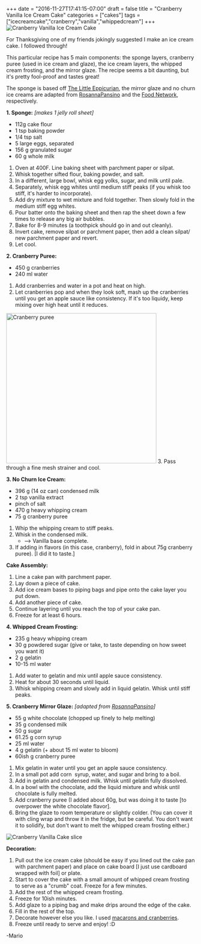 +++
date = "2016-11-27T17:41:15-07:00"
draft = false
title = "Cranberry Vanilla Ice Cream Cake"
categories = ["cakes"]
tags = ["icecreamcake","cranberry","vanilla","whippedcream"]
+++
![Cranberry Vanilla Ice Cream Cake](https://1.bp.blogspot.com/-Ov2bGoJcC_E/WJBCXkZNkUI/AAAAAAAAH0Y/llBdGjBRhu8ohN3oTof1yPShVqeBqzFTwCLcB/s1600/DSC_4768_2.jpg)

For Thanksgiving one of my friends jokingly suggested I make an ice cream cake. I followed through!

This particular recipe has 5 main components: the sponge layers, cranberry puree (used in ice cream and glaze), the ice cream layers, the whipped cream frosting, and the mirror glaze. The recipe seems a bit daunting, but it's pretty fool-proof and tastes great! 

The sponge is based off [The Little Eppicurian](http://www.foodnetwork.com/recipes/food-network-kitchens/no-churn-vanilla-ice-cream.html), the mirror glaze and no churn ice creams are adapted from [RosannaPansino](https://www.youtube.com/watch?v=pZhV63pkDBw) and the [Food Network](http://www.foodnetwork.com/recipes/food-network-kitchens/no-churn-vanilla-ice-cream.html), respectively.

**1. Sponge:** *[makes 1 jelly roll sheet]*

- 112g cake flour
- 1 tsp baking powder
- 1/4 tsp salt
- 5 large eggs, separated
- 156 g granulated sugar
- 60 g whole milk

1. Oven at 400F. Line baking sheet with parchment paper or silpat.
2. Whisk together sifted flour, baking powder, and salt.
3. In a different, large bowl, whisk egg yolks, sugar, and milk until pale.
4. Separately, whisk egg whites until medium stiff peaks (if you whisk too stiff, it's harder to incorporate).
5. Add dry mixture to wet mixture and fold together. Then slowly fold in the medium stiff egg whites.
6. Pour batter onto the baking sheet and then rap the sheet down a few times to release any big air bubbles.
7. Bake for 8-9 minutes (a toothpick should go in and out cleanly).
8. Invert cake, remove silpat or parchment paper, then add a clean silpat/ new parchment paper and revert.
9. Let cool.

**2. Cranberry Puree:**

- 450 g cranberries
- 240 ml water

1. Add cranberries and water in a pot and heat on high.
2. Let cranberries pop and when they look soft, mash up the cranberries until you get an apple sauce like consistency. If it's too liquidy, keep mixing over high heat until it reduces.  
<img src="https://1.bp.blogspot.com/-tBXlHhrrMRs/WJBB4rl_TnI/AAAAAAAAH0U/W-_2h1qGkNUBWDWd7yoOAof4uDypaBNLACLcB/s1600/DSC_4687_1.jpg" alt="Cranberry puree" style="height: 400px;"/>
3. Pass through a fine mesh strainer and cool.

**3. No Churn Ice Cream:**

- 396 g (14 oz can) condensed milk
- 2 tsp vanilla extract
- pinch of salt
- 470 g heavy whipping cream
- 75 g cranberry puree  

1. Whip the whipping cream to stiff peaks.
2. Whisk in the condensed milk.
    - --> Vanilla base complete.
3. If adding in flavors (in this case, cranberry), fold in about 75g cranberry puree). [I did it to taste.]

**Cake Assembly:**

1. Line a cake pan with parchment paper.
2. Lay down a piece of cake.
3. Add ice cream bases to piping bags and pipe onto the cake layer you put down.
4. Add another piece of cake. 
5. Continue layering until you reach the top of your cake pan.
6. Freeze for at least 6 hours.

**4. Whipped Cream Frosting:**

- 235 g heavy whipping cream
- 30 g powdered sugar (give or take, to taste depending on how sweet you want it)
- 2 g gelatin
- 10-15 ml water

1. Add water to gelatin and mix until apple sauce consistency.
2. Heat for about 30 seconds until liquid.
3. Whisk whipping cream and slowly add in liquid gelatin. Whisk until stiff peaks.

**5. Cranberry Mirror Glaze:** *[adapted from [RosannaPansino](https://www.youtube.com/watch?v=pZhV63pkDBw)]*

- 55 g white chocolate (chopped up finely to help melting)
- 35 g condensed milk
- 50 g sugar
- 61.25 g corn syrup
- 25 ml water
- 4 g gelatin (+ about 15 ml water to bloom)
- 60ish g cranberry puree

1. Mix gelatin in water until you get an apple sauce consistency. 
2. In a small pot add corn 
syrup, water, and sugar and bring to a boil.
3. Add in gelatin and condensed milk. Whisk until gelatin fully dissolved.
4. In a bowl with the chocolate, add the liquid mixture and whisk until chocolate is fully melted.
5. Add cranberry puree (I added about 60g, but was doing it to taste [to overpower the white chocolate flavor].
6. Bring the glaze to room temperature or slightly colder. (You can cover it with cling wrap and throw it in the fridge, but be careful. You don't want it to solidify, but don't want to melt the whipped cream frosting either.)

![Cranberry Vanilla Cake slice](https://1.bp.blogspot.com/-R5LVCyxwEu0/WJA_dQm-jZI/AAAAAAAAH0I/NcZ5PNI_jPgQvYt_h1KRgSY4gqg682RegCLcB/s1600/DSC_4794_2.jpg) 

**Decoration:**

1. Pull out the ice cream cake (should be easy if you lined out the cake pan with parchment paper) and place on cake board [I just use cardboard wrapped with foil] or plate.
2. Start to cover the cake with a small amount of whipped cream frosting to serve as a "crumb" coat. Freeze for a few minutes.
3. Add the rest of the whipped cream frosting.
4. Freeze for 10ish minutes.
5. Add glaze to a piping bag and make drips around the edge of the cake.
6. Fill in the rest of the top.
7. Decorate however else you like. I used [macarons and cranberries](http://bit.ly/2gIf2Hg).
8. Freeze until ready to serve and enjoy! :D

-Mario